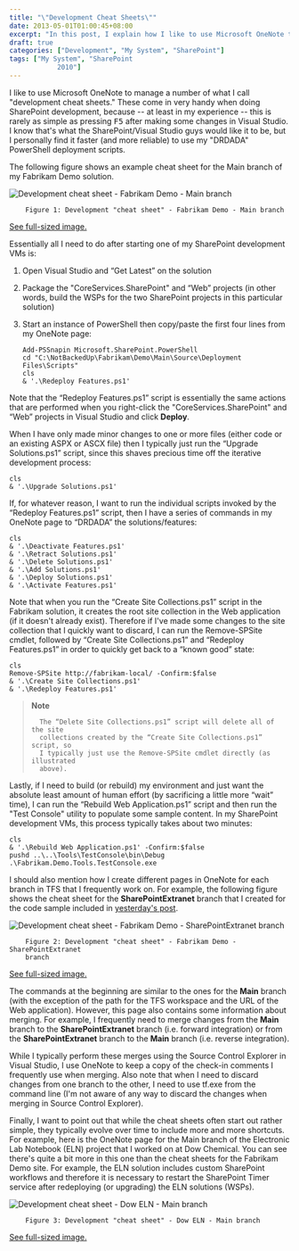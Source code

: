 ```yaml
---
title: "\"Development Cheat Sheets\""
date: 2013-05-01T01:00:45+08:00
excerpt: "In this post, I explain how I like to use Microsoft OneNote to manage what I call \"development cheat sheets\" -- which are especially useful when developing SharePoint solutions."
draft: true
categories: ["Development", "My System", "SharePoint"]
tags: ["My System", "SharePoint 
			2010"]
---
```


I like to use Microsoft OneNote to manage a number of what I call "development
cheat sheets." These come in very handy when doing SharePoint development, because
-- at least in my experience -- this is rarely as simple as pressing <kbd>F5</kbd>
after making some changes in Visual Studio. I know that's what the SharePoint/Visual
Studio guys would like it to be, but I personally find it faster (and more reliable)
to use my "DRDADA" PowerShell deployment scripts.

The following figure shows an example cheat sheet for the Main branch of
my Fabrikam Demo solution.

![Development cheat sheet - Fabrikam Demo - Main branch](https://www.technologytoolbox.com/blog/images/www_technologytoolbox_com/blog/jjameson/10/r_Development-cheat-sheet-Fabrikam-Demo-Main-branch.png)

    	Figure 1: Development "cheat sheet" - Fabrikam Demo - Main branch

[See full-sized image.](/blog/images/www_technologytoolbox_com/blog/jjameson/10/o_Development-cheat-sheet-Fabrikam-Demo-Main-branch.png)

Essentially all I need to do after starting one of my SharePoint development
VMs is:

1. Open Visual Studio and “Get Latest” on the solution

2. Package the "CoreServices.SharePoint" and “Web” projects (in other words,
   build the WSPs for the two SharePoint projects in this particular solution)

3. Start an instance of PowerShell then copy/paste the first four lines
   from my OneNote page:
   
   ```
   Add-PSSnapin Microsoft.SharePoint.PowerShell
   cd "C:\NotBackedUp\Fabrikam\Demo\Main\Source\Deployment Files\Scripts"
   cls
   & '.\Redeploy Features.ps1'
   ```

Note that the “Redeploy Features.ps1” script is essentially the same actions
that are performed when you right-click the "CoreServices.SharePoint" and “Web”
projects in Visual Studio and click **Deploy**.

When I have only made minor changes to one or more files (either code or
an existing ASPX or ASCX file) then I typically just run the “Upgrade Solutions.ps1”
script, since this shaves precious time off the iterative development process:

```
cls
& '.\Upgrade Solutions.ps1'
```

If, for whatever reason, I want to run the individual scripts invoked by
the “Redeploy Features.ps1” script, then I have a series of commands in my OneNote
page to “DRDADA” the solutions/features:

```
cls
& '.\Deactivate Features.ps1'
& '.\Retract Solutions.ps1'
& '.\Delete Solutions.ps1'
& '.\Add Solutions.ps1'
& '.\Deploy Solutions.ps1'
& '.\Activate Features.ps1'
```

Note that when you run the “Create Site Collections.ps1” script in the Fabrikam
solution, it creates the root site collection in the Web application (if it
doesn't already exist). Therefore if I've made some changes to the site collection
that I quickly want to discard, I can run the Remove-SPSite cmdlet, followed
by “Create Site Collections.ps1” and “Redeploy Features.ps1” in order to quickly
get back to a “known good” state:

```
cls
Remove-SPSite http://fabrikam-local/ -Confirm:$false
& '.\Create Site Collections.ps1'
& '.\Redeploy Features.ps1'
```

> **Note**
>
>       The “Delete Site Collections.ps1” script will delete all of the site 
>       collections created by the “Create Site Collections.ps1” script, so 
>       I typically just use the Remove-SPSite cmdlet directly (as illustrated 
>       above).

Lastly, if I need to build (or rebuild) my environment and just want the
absolute least amount of human effort (by sacrificing a little more “wait” time),
I can run the “Rebuild Web Application.ps1” script and then run the "Test Console"
utility to populate some sample content. In my SharePoint development VMs, this
process typically takes about two minutes:

```
cls
& '.\Rebuild Web Application.ps1' -Confirm:$false
pushd ..\..\Tools\TestConsole\bin\Debug
.\Fabrikam.Demo.Tools.TestConsole.exe
```

I should also mention how I create different pages in OneNote for each branch
in TFS that I frequently work on. For example, the following figure shows the
cheat sheet for the **SharePointExtranet** branch that I created
for the code sample included in
[yesterday's post](/blog/jjameson/2013/04/30/installation-guide-for-sharepoint-server-2010-and-office-web-apps).

![Development cheat sheet - Fabrikam Demo - SharePointExtranet branch](https://www.technologytoolbox.com/blog/images/www_technologytoolbox_com/blog/jjameson/10/r_Development-cheat-sheet-Fabrikam-Demo-SharePointExtranet-branch.png)

    	Figure 2: Development "cheat sheet" - Fabrikam Demo - SharePointExtranet 
    	branch

[See full-sized image.](/blog/images/www_technologytoolbox_com/blog/jjameson/10/o_Development-cheat-sheet-Fabrikam-Demo-SharePointExtranet-branch.png)

The commands at the beginning are similar to the ones for the **Main**
branch (with the exception of the path for the TFS workspace and the URL of
the Web application). However, this page also contains some information about
merging. For example, I frequently need to merge changes from the **Main**
branch to the **SharePointExtranet** branch (i.e. forward integration)
or from the **SharePointExtranet** branch to the **Main**
branch (i.e. reverse integration).

While I typically perform these merges using the Source Control Explorer
in Visual Studio, I use OneNote to keep a copy of the check-in comments I frequently
use when merging. Also note that when I need to discard changes from one branch
to the other, I need to use tf.exe from the command line (I'm not aware of any
way to discard the changes when merging in Source Control Explorer).

Finally, I want to point out that while the cheat sheets often start out
rather simple, they typically evolve over time to include more and more shortcuts.
For example, here is the OneNote page for the Main branch of the Electronic
Lab Notebook (ELN) project that I worked on at Dow Chemical. You can see there's
quite a bit more in this one than the cheat sheets for the Fabrikam Demo site.
For example, the ELN solution includes custom SharePoint workflows and therefore
it is necessary to restart the SharePoint Timer service after redeploying (or
upgrading) the ELN solutions (WSPs).

![Development cheat sheet - Dow ELN - Main branch](https://www.technologytoolbox.com/blog/images/www_technologytoolbox_com/blog/jjameson/10/r_Development-cheat-sheet-Dow-ELN-Main-branch.png)

    	Figure 3: Development "cheat sheet" - Dow ELN - Main branch

[See full-sized image.](/blog/images/www_technologytoolbox_com/blog/jjameson/10/o_Development-cheat-sheet-Dow-ELN-Main-branch.png)

